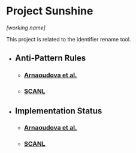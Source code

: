 # Project Sunshine
_[working name]_

This project is related to the identifier rename tool.

- ## Anti-Pattern Rules
    - ### [Arnaoudova et al.](http://veneraarnaoudova.com/wp-content/uploads/2014/10/2014-EMSE-Arnaodova-et-al-Perception-LAs.pdf)
    - ### [SCANL](AntiPatternRules_SCANL.md)
    
- ## Implementation Status
    - ### [Arnaoudova et al.](AntiPatternStatus_Arnaoudova.md)
    - ### [SCANL](AntiPatternStatus_SCANL.md)